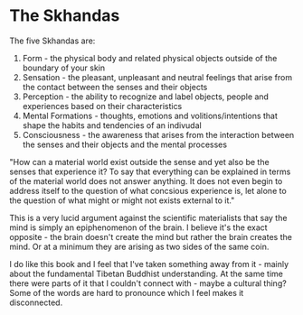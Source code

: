 # The Skhandas

The five Skhandas are:

1. Form - the physical body and related physical objects outside of the boundary of your skin
2. Sensation - the pleasant, unpleasant and neutral feelings that arise from the contact between the senses and their objects
3. Perception - the ability to recognize and label objects, people and experiences based on their characteristics
4. Mental Formations - thoughts, emotions and volitions/intentions that shape the habits and tendencies of an indivudal
5. Consciousness - the awareness that arises from the interaction between the senses and their objects and the mental processes

"How can a material world exist outside the sense and yet also be the senses that experience it? To say that everything can be explained in terms of the material world does not answer anything. It does not even begin to address itself to the question of what concsious experience is, let alone to the question of what might or might not exists external to it."

This is a very lucid argument against the scientific materialists that say the mind is simply an epiphenomenon of the brain. I believe it's the exact opposite - the brain doesn't create the mind but rather the brain creates the mind. Or at a minimum they are arising as two sides of the same coin.

I do like this book and I feel that I've taken something away from it - mainly about the fundamental Tibetan Buddhist understanding. At the same time there were parts of it that I couldn't connect with - maybe a cultural thing? Some of the words are hard to pronounce which I feel makes it disconnected.
